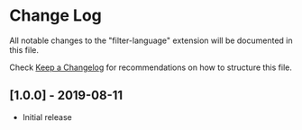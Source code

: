 # Change Log
All notable changes to the "filter-language" extension will be documented in this file.

Check [Keep a Changelog](http://keepachangelog.com/) for recommendations on how to structure this file.

## [1.0.0] - 2019-08-11
- Initial release